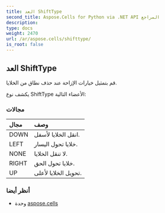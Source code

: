 ```yaml
---
title: العد ShiftType
second_title: Aspose.Cells for Python via .NET API المراجع
description:
type: docs
weight: 2470
url: /ar/aspose.cells/shifttype/
is_root: false
---
```

##  العد ShiftType
قم بتمثيل خيارات الإزاحة عند حذف نطاق من الخلايا.



يكشف نوع ShiftType الأعضاء التالية:

###  مجالات
| مجال| وصف|
| :- | :- |
| DOWN | انقل الخلايا لأسفل.|
| LEFT | خلايا تحول اليسار.|
| NONE | لا تنقل الخلايا.|
| RIGHT | خلايا تحول الحق.|
| UP | تحويل الخلايا لأعلى.|



###  أنظر أيضا
* وحدة [aspose.cells](..)
